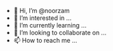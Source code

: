 - 👋 Hi, I’m @noorzam
- 👀 I’m interested in ...
- 🌱 I’m currently learning ...
- 💞️ I’m looking to collaborate on ...
- 📫 How to reach me ...

<!---
noorzam/noorzam is a ✨ special ✨ repository because its `README.md` (this file) appears on your GitHub profile.
You can click the Preview link to take a look at your changes.
--->
